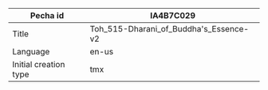 |Pecha id | IA4B7C029
| --- | --- 
|Title | Toh_515-Dharani_of_Buddha's_Essence-v2 
|Language | en-us
|Initial creation type | tmx